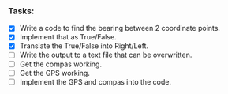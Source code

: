 ### Tasks: 
- [x] Write a code to find the bearing between 2 coordinate points.
- [X] Implement that as True/False.
- [X] Translate the True/False into Right/Left.
- [ ] Write the output to a text file that can be overwritten. 
- [ ] Get the compas working.
- [ ] Get the GPS working.
- [ ] Implement the GPS and compas into the code.
